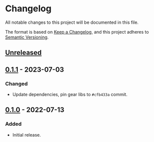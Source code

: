 # Changelog
All notable changes to this project will be documented in this file.

The format is based on [Keep a Changelog](https://keepachangelog.com/en/1.0.0/),
and this project adheres to [Semantic Versioning](https://semver.org/spec/v2.0.0.html).

## [Unreleased]

## [0.1.1] - 2023-07-03
### Changed
- Update dependencies, pin gear libs to `#cfb433a` commit.

## [0.1.0] - 2022-07-13
### Added
- Initial release.

[Unreleased]: https://github.com/gear-dapps/ping/compare/0.1.0...HEAD
[0.1.1]: https://github.com/gear-dapps/ping/compare/0.1.0...0.1.1
[0.1.0]: https://github.com/gear-dapps/ping/compare/a6aedf7...0.1.0
